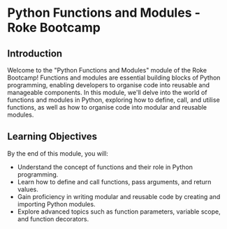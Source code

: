 # Python Functions and Modules - Roke Bootcamp

## Introduction

Welcome to the "Python Functions and Modules" module of the Roke Bootcamp! Functions and modules are essential building blocks of Python programming, enabling developers to organise code into reusable and manageable components. In this module, we'll delve into the world of functions and modules in Python, exploring how to define, call, and utilise functions, as well as how to organise code into modular and reusable modules.

## Learning Objectives

By the end of this module, you will:

- Understand the concept of functions and their role in Python programming.
- Learn how to define and call functions, pass arguments, and return values.
- Gain proficiency in writing modular and reusable code by creating and importing Python modules.
- Explore advanced topics such as function parameters, variable scope, and function decorators.
